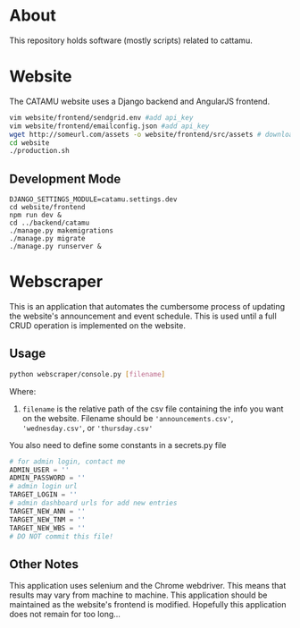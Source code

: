 # About
This repository holds software (mostly scripts) related to cattamu.

# Website
The CATAMU website uses a Django backend and AngularJS frontend.
``` bash
vim website/frontend/sendgrid.env #add api_key
vim website/frontend/emailconfig.json #add api_key
wget http://someurl.com/assets -o website/frontend/src/assets # download assets
cd website
./production.sh
```

## Development Mode
``` base
DJANGO_SETTINGS_MODULE=catamu.settings.dev
cd website/frontend
npm run dev &
cd ../backend/catamu
./manage.py makemigrations
./manage.py migrate
./manage.py runserver &
```

# Webscraper
This is an application that automates the cumbersome process of updating the website's announcement and event schedule. This is used until a full CRUD operation is implemented on the website.

## Usage
``` bash
python webscraper/console.py [filename]
```
Where:
1. `filename` is the relative path of the csv file containing the info you want on the website. Filename should be `'announcements.csv'`, `'wednesday.csv'`, or `'thursday.csv'`

You also need to define some constants in a secrets.py file
``` python
# for admin login, contact me
ADMIN_USER = ''
ADMIN_PASSWORD = ''
# admin login url
TARGET_LOGIN = ''
# admin dashboard urls for add new entries
TARGET_NEW_ANN = ''
TARGET_NEW_TNM = ''
TARGET_NEW_WBS = ''
# DO NOT commit this file!
```

## Other Notes
This application uses selenium and the Chrome webdriver. This means that results may vary from machine to machine.
This application should be maintained as the website's frontend is modified. Hopefully this application does not remain for too long...